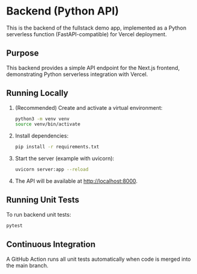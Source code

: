 # Backend (Python API)

This is the backend of the fullstack demo app, implemented as a Python serverless function (FastAPI-compatible) for Vercel deployment.

## Purpose
This backend provides a simple API endpoint for the Next.js frontend, demonstrating Python serverless integration with Vercel.

## Running Locally

1. (Recommended) Create and activate a virtual environment:
   ```sh
   python3 -m venv venv
   source venv/bin/activate
   ```
2. Install dependencies:
   ```sh
   pip install -r requirements.txt
   ```
3. Start the server (example with uvicorn):
   ```sh
   uvicorn server:app --reload
   ```
4. The API will be available at [http://localhost:8000](http://localhost:8000).

## Running Unit Tests

To run backend unit tests:
```sh
pytest
```

## Continuous Integration

A GitHub Action runs all unit tests automatically when code is merged into the main branch. 